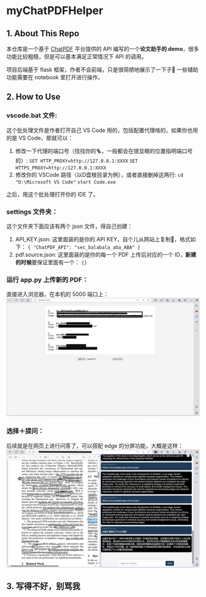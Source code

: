 # myChatPDFHelper
 
## 1. About This Repo

本仓库是一个基于 [ChatPDF](https://www.chatpdf.com/) 平台提供的 API 编写的一个**论文助手的 demo**，很多功能比较粗糙，但是可以基本满足正常情况下 API 的调用。

项目后端基于 flask 框架，作者不会前端，只是很简陋地展示了一下子🤔 一些辅助功能需要在 notebook 里打开进行操作。

## 2. How to Use

### vscode.bat 文件:
这个批处理文件是作者打开自己 VS Code 用的，包括配置代理啥的，如果你也用的是 VS Code，那就可以：
1. 修改一下代理的端口号（找找你的🪜，一般都会在很显眼的位置指明端口号的）:
`SET HTTP_PROXY=http://127.0.0.1:XXXX`
`SET HTTPS_PROXY=http://127.0.0.1:XXXX`
2. 修改你的 VSCode 路径（以D盘根目录为例），或者直接删掉这两行:
`cd "D:\Microsoft VS Code"`
`start Code.exe`

之后，用这个批处理打开你的 IDE 了。

### settings 文件夹：
这个文件夹下面应该有两个 json 文件，得自己创建：
1. API_KEY.json:
这里面装的是你的 API KEY，自个儿从网站上复制🧐，格式如下：
`{
    "ChatPDF_API": "sec_balabala_aba_ABA"
}`
2. pdf.source.json:
这里面装的是你的每一个 PDF 上传后对应的一个 ID，**新建的时候**要保证里面有一个：
`{}`

### 运行 app.py 上传新的 PDF：
直接进入浏览器，在本机的 5000 端口上：
![示例](/img/port.png)

### 选择＋提问：
后续就是在网页上进行问答了，可以搭配 edge 的分屏功能，大概是这样：
![示例](/img/example.jpg)

## 3. 写得不好，别骂我